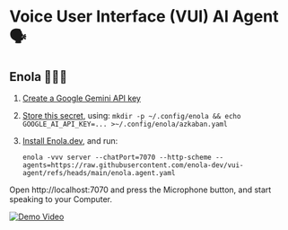 # Voice User Interface (VUI) AI Agent 🗣️

## Enola 🕵🏾‍♀️

1. [Create a Google Gemini API key](https://aistudio.google.com/apikey)
1. [Store this secret](https://docs.enola.dev/use/secret/), using: `mkdir -p ~/.config/enola && echo GOOGLE_AI_API_KEY=... >~/.config/enola/azkaban.yaml`
1. [Install Enola.dev](https://docs.enola.dev/use/), and run:

       enola -vvv server --chatPort=7070 --http-scheme --agents=https://raw.githubusercontent.com/enola-dev/vui-agent/refs/heads/main/enola.agent.yaml

Open http://localhost:7070 and press the Microphone button, and start speaking to your Computer.

[![Demo Video](https://img.youtube.com/vi/1T7U5mQYO-c/0.jpg)](https://www.youtube.com/watch?v=1T7U5mQYO-c)

